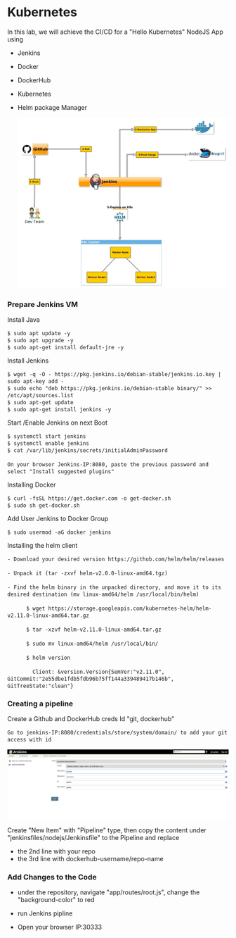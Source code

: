 # Kubernetes

In this lab, we will achieve the CI/CD for a "Hello Kubernetes" NodeJS App using

  - Jenkins
  - Docker
  - DockerHub
  - Kubernetes
  - Helm package Manager

    ![alt text](img/Arch.jpg "Pipeline")



### Prepare Jenkins VM

  Install Java

    $ sudo apt update -y
    $ sudo apt upgrade -y
    $ sudo apt-get install default-jre -y

  Install Jenkins

    $ wget -q -O - https://pkg.jenkins.io/debian-stable/jenkins.io.key | sudo apt-key add -
    $ sudo echo "deb https://pkg.jenkins.io/debian-stable binary/" >> /etc/apt/sources.list
    $ sudo apt-get update
    $ sudo apt-get install jenkins -y

  Start /Enable Jenkins on next Boot

    $ systemctl start jenkins
    $ systemctl enable jenkins
    $ cat /var/lib/jenkins/secrets/initialAdminPassword

    On your browser Jenkins-IP:8080, paste the previous password and select "Install suggested plugins"


  Installing Docker  

    $ curl -fsSL https://get.docker.com -o get-docker.sh
    $ sudo sh get-docker.sh

  Add User Jenkins to Docker Group

    $ sudo usermod -aG docker jenkins

  Installing the helm client

    - Download your desired version https://github.com/helm/helm/releases

    - Unpack it (tar -zxvf helm-v2.0.0-linux-amd64.tgz)

    - Find the helm binary in the unpacked directory, and move it to its desired destination (mv linux-amd64/helm /usr/local/bin/helm)

          $ wget https://storage.googleapis.com/kubernetes-helm/helm-v2.11.0-linux-amd64.tar.gz

          $ tar -xzvf helm-v2.11.0-linux-amd64.tar.gz

          $ sudo mv linux-amd64/helm /usr/local/bin/

          $ helm version

            Client: &version.Version{SemVer:"v2.11.0", GitCommit:"2e55dbe1fdb5fdb96b75ff144a339489417b146b", GitTreeState:"clean"}






### Creating a pipeline

  Create a Github and DockerHub creds Id "git, dockerhub"

    Go to jenkins-IP:8080/credentials/store/system/domain/ to add your git access with id

  ![alt text](img/01-weekly-jenkins.png "Github Creds")

  Create "New Item" with "Pipeline" type, then copy the content under "jenkinsfiles/nodejs/Jenkinsfile" to the Pipeline and replace
  - the 2nd line with your repo
  - the 3rd line with dockerhub-username/repo-name
### Add Changes to the Code

  - under the repository, navigate "app/routes/root.js", change the "background-color" to red

  - run Jenkins pipline

  - Open your browser IP:30333
